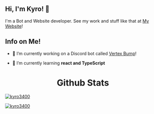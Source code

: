 ## Hi, I'm Kyro! 👋
I'm a Bot and Website developer. See my work and stuff like that at [My Website](https://kyro3400.github.io)!


## Info on Me!
- 🔭 I’m currently working on a Discord bot called [Vertex Bump](https://top.gg/bot/699101991372193813)!

- 🌱 I’m currently learning **react and TypeScript**


<h1 align="center">Github Stats</h1>
<a href="https://github.com/Kyro3400/">
<p><img align="center" src="https://github-readme-stats.vercel.app/api/top-langs/?username=kyro3400&theme=dracula&layout=donut-vertical" alt="kyro3400"/>
<p><img align="center" src="https://github-readme-stats.vercel.app/api?username=kyro3400&theme=dracula&show_icons=true" alt="kyro3400"/>
</br>
